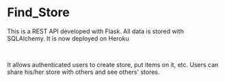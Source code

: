 # Find_Store

This is a REST API developed with Flask. All data is stored with SQLAlchemy. It is now deployed on Heroku

<br />

It allows authenticated users to create store, put items on it, etc. Users can share his/her store with others and see others' stores.

